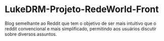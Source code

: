 # LukeDRM-Projeto-RedeWorld-Front
Blog semelhante ao Reddit que tem o objetivo de ser mais intuitivo que o reddit convencional e mais simplificado, permitindo aos usuários discutir sobre diversos assuntos. 
